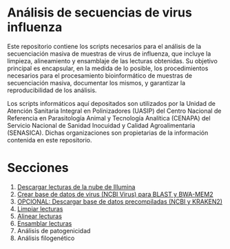# Análisis de secuencias de virus influenza
Este repositorio contiene los scripts necesarios para el análisis de la secuenciación masiva de muestras de virus de influenza, que incluye la limpieza, alineamiento y ensamblaje de las lecturas obtenidas. Su objetivo principal es encapsular, en la medida de lo posible, los procedimientos necesarios para el procesamiento bioinformático de muestras de secuenciación masiva, documentar los mismos, y garantizar la reproducibilidad de los análisis.  

Los scripts informáticos aquí depositados son utilizados por la Unidad de Atención Sanitaria Integral en Polinizadores (UASIP) del Centro Nacional de Referencia en Parasitología Animal y Tecnología Analítica (CENAPA) del Servicio Nacional de Sanidad Inocuidad y Calidad Agroalimentaria (SENASICA). Dichas organizaciones son propietarias de la información contenida en este repositorio.

# Secciones
1. [Descargar lecturas de la nube de Illumina](https://github.com/Procedimientos-UASIP/analisis_influenza/blob/main/CONTENT/01_descargar_datos_secuenciacion_illumina.md)
2. [Crear base de datos de virus (NCBI Virus) para BLAST y BWA-MEM2](https://github.com/Procedimientos-UASIP/analisis_influenza/blob/main/CONTENT/02_creaci%C3%B3n_base_de_datos.md)
3. [OPCIONAL: Descargar base de datos precompiladas (NCBI y KRAKEN2)](https://github.com/Procedimientos-UASIP/analisis_influenza/blob/main/CONTENT/02-op_descargar_base_de_datos.md)
4. [Limpiar lecturas](https://github.com/Procedimientos-UASIP/analisis_influenza/blob/main/CONTENT/03_limpieza_lecturas.md)
5. [Alinear lecturas](https://github.com/Procedimientos-UASIP/analisis_influenza/blob/main/CONTENT/04_alineamientos.md)
6. [Ensamblar lecturas](https://github.com/Procedimientos-UASIP/analisis_influenza/blob/main/CONTENT/05_ensambles.md)
7. Análisis de patogenicidad
8. Análisis filogenético
